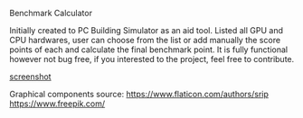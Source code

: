 
Benchmark Calculator

Initially created to PC Building Simulator as an aid tool. Listed all GPU and CPU hardwares, user can choose from the list or add 
manually the score points of each and calculate the final benchmark point.
It is fully functional however not bug free, if you interested to the project, feel free to contribute.

[screenshot](benchmarktool/bm_tool.JPG)

Graphical components source:
https://www.flaticon.com/authors/srip
https://www.freepik.com/
